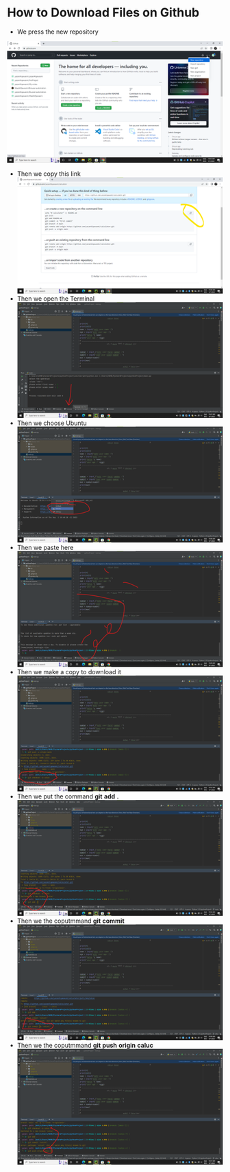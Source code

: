 # How to Download Files on Github


- We press the new repository

![Error](photoes/1.png)


- Then we copy this link
![Error](photoes/2.png)
- Then we open the Terminal
![Error](photoes/3.png)
- Then we choose Ubuntu
![Error](photoes/4.png)
- Then we paste here
![Error](photoes/5.png)
- Then we make a copy to download it 
![Error](photoes/6.png)
- Then we put the command __git__  __add__ __.__
![Error](photoes/7.png)
- Then we  the coputmmand __git__ __commit__
![Error](photoes/8.png)
- Then we  the coputmmand __git__ __push__ __origin__ __caluc__
![Error](photoes/9.png)




 